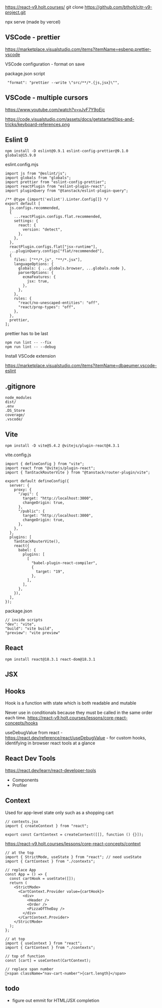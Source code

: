 https://react-v9.holt.courses/
git clone https://github.com/btholt/citr-v9-project.git

npx serve (made by vercel)

## VSCode - prettier
https://marketplace.visualstudio.com/items?itemName=esbenp.prettier-vscode

VSCode configuration - format on save

package.json script
```
 "format": "prettier --write \"src/**/*.{js,jsx}\"",
```

## VSCode - multiple cursors

https://www.youtube.com/watch?v=vJvF7Y9oEjc

https://code.visualstudio.com/assets/docs/getstarted/tips-and-tricks/keyboard-references.png

## Eslint 9

```
npm install -D eslint@9.9.1 eslint-config-prettier@9.1.0 globals@15.9.0
```

eslint.config.mjs

```
import js from "@eslint/js";
import globals from "globals";
import prettier from "eslint-config-prettier";
import reactPlugin from "eslint-plugin-react";
import pluginQuery from "@tanstack/eslint-plugin-query";

/** @type {import('eslint').Linter.Config[]} */
export default [
  js.configs.recommended,
  {
    ...reactPlugin.configs.flat.recommended,
    settings: {
      react: {
        version: "detect",
      },
    },
  },
  reactPlugin.configs.flat["jsx-runtime"],
  ...pluginQuery.configs["flat/recommended"],
  {
    files: ["**/*.js", "**/*.jsx"],
    languageOptions: {
      globals: { ...globals.browser, ...globals.node },
      parserOptions: {
        ecmaFeatures: {
          jsx: true,
        },
      },
    },
    rules: {
      "react/no-unescaped-entities": "off",
      "react/prop-types": "off",
    },
  },
  prettier,
];

```

prettier has to be last

```
npm run lint -- --fix
npm run lint -- --debug
```

Install VSCode extension

https://marketplace.visualstudio.com/items?itemName=dbaeumer.vscode-eslint

## .gitignore

```
node_modules
dist/
.env
.DS_Store
coverage/
.vscode/
```

## Vite

```
npm install -D vite@5.4.2 @vitejs/plugin-react@4.3.1
```

vite.config.js

```
import { defineConfig } from "vite";
import react from "@vitejs/plugin-react";
import { TanStackRouterVite } from "@tanstack/router-plugin/vite";

export default defineConfig({
  server: {
    proxy: {
      "/api": {
        target: "http://localhost:3000",
        changeOrigin: true,
      },
      "/public": {
        target: "http://localhost:3000",
        changeOrigin: true,
      },
    },
  },
  plugins: [
    TanStackRouterVite(),
    react({
      babel: {
        plugins: [
          [
            "babel-plugin-react-compiler",
            {
              target: "19",
            },
          ],
        ],
      },
    }),
  ],
});
```

package.json

```
// inside scripts
"dev": "vite",
"build": "vite build",
"preview": "vite preview"
```

## React 

```
npm install react@18.3.1 react-dom@18.3.1
```

## JSX

## Hooks

Hook is a function with state which is both readable and mutable

Never use in conditionals because they must be called in the same order each time. 
https://react-v9.holt.courses/lessons/core-react-concepts/hooks

useDebugValue from react - https://react.dev/reference/react/useDebugValue - for custom hooks, identifying in browser react tools at a glance

## React Dev Tools

https://react.dev/learn/react-developer-tools

* Components
* Profiler

## Context

Used for app-level state only such as a shopping cart

```
// contexts.jsx
import { createContext } from "react";

export const CartContext = createContext([[], function () {}]);
```

https://react-v9.holt.courses/lessons/core-react-concepts/context

```
// at the top
import { StrictMode, useState } from "react"; // need useState
import { CartContext } from "./contexts";

// replace App
const App = () => {
  const cartHook = useState([]);
  return (
    <StrictMode>
      <CartContext.Provider value={cartHook}>
        <div>
          <Header />
          <Order />
          <PizzaOfTheDay />
        </div>
      </CartContext.Provider>
    </StrictMode>
  );
};
```


```
// at top
import { useContext } from "react";
import { CartContext } from "./contexts";

// top of function
const [cart] = useContext(CartContext);

// replace span number
🛒<span className="nav-cart-number">{cart.length}</span>
```

## todo

* figure out emmit for HTML/JSX completion